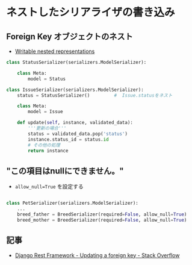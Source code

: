 # ネストしたシリアライザの書き込み

## Foreign Key オブジェクトのネスト

- [Writable nested representations](https://www.django-rest-framework.org/api-guide/serializers/#writable-nested-representations)

~~~py
class StatusSerializer(serializers.ModelSerializer):

    class Meta:
        model = Status

class IssueSerializer(serializers.ModelSerializer):
    status = StatusSerializer()         #  Issue.statusをネスト

    class Meta:
        model = Issue

    def update(self, instance, validated_data):
        '''更新の場合'''
        status = validated_data.pop('status')
        instance.status_id = status.id
        # その他の処理
        return instance
~~~

## "この項目はnullにできません。"

- `allow_null=True` を設定する

~~~py

class PetSerializer(serializers.ModelSerializer):
    ...
    breed_father = BreedSerializer(required=False, allow_null=True)
    breed_mother = BreedSerializer(required=False, allow_null=True)
~~~

## 記事

- [Django Rest Framework - Updating a foreign key - Stack Overflow](https://stackoverflow.com/questions/33077256/django-rest-framework-updating-a-foreign-key)